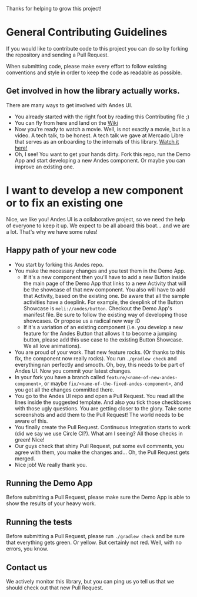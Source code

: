 Thanks for helping to grow this project!

# General Contributing Guidelines
If you would like to contribute code to this project you can do so by forking the repository and sending a Pull Request.

When submitting code, please make every effort to follow existing conventions and style in order to keep the code as readable as possible.

## Get involved in how the library actually works.
There are many ways to get involved with Andes UI.
- You already started with the right foot by reading this Contributing file ;)
- You can fly from here and land on the [Wiki](https://github.com/mercadolibre/fury_andesui-android/wiki)
- Now you're ready to watch a movie. Well, is not exactly a movie, but is a video. A tech talk, to be honest.
A tech talk we gave at Mercado Libre that serves as an onboarding to the internals of this library. [Watch it here!](https://drive.google.com/open?id=1a8KBwlILW-JOnrO8cEGuQ7CNYSORJg4A)
- Oh, I see! You want to get your hands dirty. Fork this repo, run the Demo App and start developing a new Andes component. Or maybe you can improve an existing one.

# I want to develop a new component or to fix an existing one
Nice, we like you! Andes UI is a collaborative project, so we need the help of everyone to keep it up.
We expect to be all aboard this boat... and we are a lot. That's why we have some rules!

## Happy path of your new code
- You start by forking this Andes repo.
- You make the necessary changes and you test them in the Demo App.
    - If it's a new component then you'll have to add a new Button inside the main page of the Demo App that links to a new Activity that will be the showcase of that new component. You also will have to add that Activity, based on the existing one. Be aware that all the sample activities have a deeplink. For example, the deeplink of the Button Showcase is `meli://andes/button`. Checkout the Demo App's manifest file. Be sure to follow the existing way of developing those showcases. Or propose us a radical new way :D
    - If it's a variation of an existing component (i.e. you develop a new feature for the Andes Button that allows it to become a jumping button, please add this use case to the existing Button Showcase. We all love animations).
- You are proud of your work. That new feature rocks. (Or thanks to this fix, the component now really rocks). You run `./gradlew check` and everything ran perfectly and smooth. Oh, boy, this needs to be part of Andes UI. Now you commit your latest changes.
- In your fork you have a branch called `feature/<name-of-new-andes-component>`, or maybe `fix/<name-of-the-fixed-andes-component>`, and you got all the changes committed there.
- You go to the Andes UI repo and open a Pull Request. You read all the lines inside the suggested template. And also you tick those checkboxes with those ugly questions. You are getting closer to the glory. Take some screenshots and add them to the Pull Request! The world needs to be aware of this.
- You finally create the Pull Request. Continuous Integration starts to work (did we say we use Circle CI?). What am I seeing? All those checks in green! Nice!
- Our guys check that shiny Pull Request, put some evil comments, you agree with them, you make the changes and... Oh, the Pull Request gets merged.
- Nice job! We really thank you.


## Running the Demo App
Before submitting a Pull Request, please make sure the Demo App is able to show the results of your heavy work.

## Running the tests
Before submitting a Pull Request, please run `./gradlew check` and be sure that everything gets green. Or yellow. But certainly not red. Well, with no errors, you know.

## Contact us
We actively monitor this library, but you can ping us yo tell us that we should check out that new Pull Request.